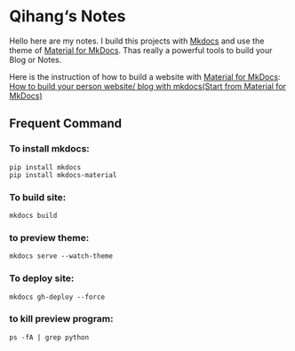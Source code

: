 # Qihang‘s Notes
Hello here are my notes. I build this projects with [Mkdocs](https://www.mkdocs.org/) and use the theme of [Material for MkDocs](https://squidfunk.github.io/mkdocs-material/). Thas really a powerful tools to build your Blog or Notes.

Here is the instruction of how to build a website with [Material for MkDocs](https://squidfunk.github.io/mkdocs-material/): [How to build your person website/ blog with mkdocs(Start from Material for MkDocs)](https://qihang-zhang.github.io/notes/technical_skills/mkdocs.html)
## Frequent Command
### To install mkdocs:

```shell
pip install mkdocs
pip install mkdocs-material
```

### To build site:

```shell
mkdocs build
```

### to preview theme:

```shell
mkdocs serve --watch-theme
```

### To deploy site:

```shell
mkdocs gh-deploy --force
```

### to kill preview program:
```shell
ps -fA | grep python
```



